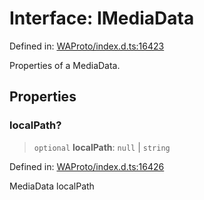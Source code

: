 # Interface: IMediaData

Defined in: [WAProto/index.d.ts:16423](https://github.com/Fokusdotid/Baileys/blob/9c9f1957de7ce603966b24b846f4c15d5de9bbcf/WAProto/index.d.ts#L16423)

Properties of a MediaData.

## Properties

### localPath?

> `optional` **localPath**: `null` \| `string`

Defined in: [WAProto/index.d.ts:16426](https://github.com/Fokusdotid/Baileys/blob/9c9f1957de7ce603966b24b846f4c15d5de9bbcf/WAProto/index.d.ts#L16426)

MediaData localPath
